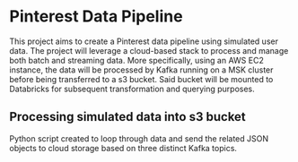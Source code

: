 # Pinterest Data Pipeline

This project aims to create a Pinterest data pipeline using simulated user data. The project will leverage a cloud-based stack to process and manage both batch and streaming data. More specifically, using an AWS EC2 instance, the data will be processed by Kafka running on a MSK cluster before being transferred to a s3 bucket. Said bucket will be mounted to Databricks for subsequent transformation and querying purposes.      

## Processing simulated data into s3 bucket

Python script created to loop through data and send the related JSON objects to cloud storage based on three distinct Kafka topics.    